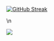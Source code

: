 [![GitHub Streak](https://github-readme-streak-stats.herokuapp.com?user=markokhman)](https://git.io/streak-stats)

\n

![](https://komarev.com/ghpvc/?username=markokhman&style=for-the-badge)
